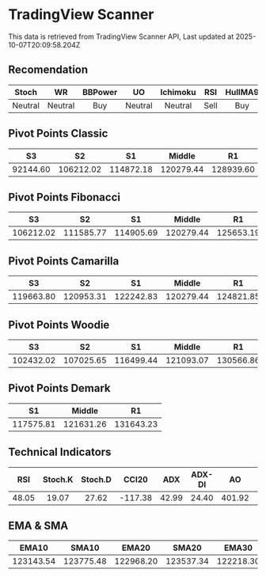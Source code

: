 # TradingView Scanner
This data is retrieved from TradingView Scanner API, Last updated at 2025-10-07T20:09:58.204Z

## Recomendation
| Stoch | WR | BBPower | UO | Ichimoku | RSI | HullMA9 |
| :---: | :---: | :---: | :---: | :---: | :---: | :---: |
| Neutral | Neutral | Buy | Neutral | Neutral | Sell | Buy |

## Pivot Points Classic
| S3 | S2 | S1 | Middle | R1 | R2 | R3 |
| :---: | :---: | :---: | :---: | :---: | :---: | :---: |
| 92144.60 | 106212.02 | 114872.18 | 120279.44 | 128939.60 | 134346.86 | 148414.28 |

## Pivot Points Fibonacci
| S3 | S2 | S1 | Middle | R1 | R2 | R3 |
| :---: | :---: | :---: | :---: | :---: | :---: | :---: |
| 106212.02 | 111585.77 | 114905.69 | 120279.44 | 125653.19 | 128973.11 | 134346.86 |

## Pivot Points Camarilla
| S3 | S2 | S1 | Middle | R1 | R2 | R3 |
| :---: | :---: | :---: | :---: | :---: | :---: | :---: |
| 119663.80 | 120953.31 | 122242.83 | 120279.44 | 124821.85 | 126111.37 | 127400.88 |

## Pivot Points Woodie
| S3 | S2 | S1 | Middle | R1 | R2 | R3 |
| :---: | :---: | :---: | :---: | :---: | :---: | :---: |
| 102432.02 | 107025.65 | 116499.44 | 121093.07 | 130566.86 | 135160.49 | 144634.28 |

## Pivot Points Demark
| S1 | Middle | R1 |
| :---: | :---: | :---: |
| 117575.81 | 121631.26 | 131643.23 |

## Technical Indicators
| RSI | Stoch.K | Stoch.D | CCI20 | ADX | ADX-DI | AO | Mom | MACD | MACD | W.R | HullMA9 |
| :---: | :---: | :---: | :---: | :---: | :---: | :---: | :---: | :---: | :---: | :---: | :---: |
| 48.05 | 19.07 | 27.62 | -117.38 | 42.99 | 24.40 | 401.92 | -1319.10 | 647.64 | 1179.36 | -73.86 | 121599.38 |

## EMA & SMA
| EMA10 | SMA10 | EMA20 | SMA20 | EMA30 | SMA30 | EMA50 | SMA50 | EMA100 | SMA100 | EMA200 | SMA200 |
| :---: | :---: | :---: | :---: | :---: | :---: | :---: | :---: | :---: | :---: | :---: | :---: |
| 123143.54 | 123775.48 | 122968.20 | 123537.34 | 122218.30 | 122908.95 | 120575.51 | 120316.58 | 118052.99 | 115992.76 | 116148.59 | 115115.31 |